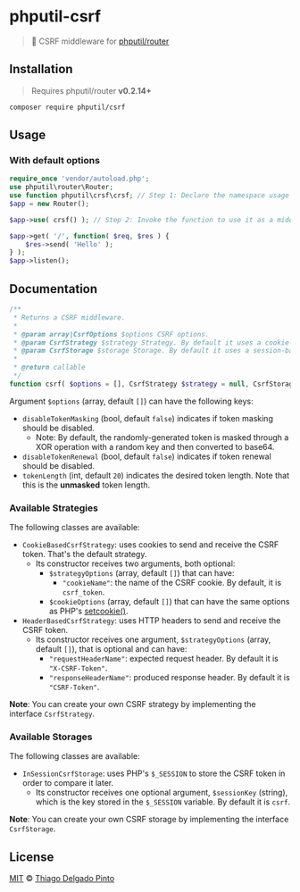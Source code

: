 # phputil-csrf

> 🔌 CSRF middleware for [phputil/router](https://github.com/thiagodp/router)


## Installation

> Requires phputil/router **v0.2.14+**

```bash
composer require phputil/csrf
```

## Usage

### With default options

```php
require_once 'vendor/autoload.php';
use phputil\router\Router;
use function phputil\crsf\crsf; // Step 1: Declare the namespace usage for the function.
$app = new Router();

$app->use( crsf() ); // Step 2: Invoke the function to use it as a middleware.

$app->get( '/', function( $req, $res ) {
    $res->send( 'Hello' );
} );
$app->listen();
```

## Documentation

```PHP
/**
 * Returns a CSRF middleware.
 *
 * @param array|CsrfOptions $options CSRF options.
 * @param CsrfStrategy $strategy Strategy. By default it uses a cookie-based strategy with default options.
 * @param CsrfStorage $storage Storage. By default it uses a session-based storage with default options.
 *
 * @return callable
 */
function csrf( $options = [], CsrfStrategy $strategy = null, CsrfStorage $storage = null ): callable;
```

Argument `$options` (array, default `[]`) can have the following keys:
- `disableTokenMasking` (bool, default `false`) indicates if token masking should be disabled.
    - Note: By default, the randomly-generated token is masked through a XOR operation with a random key and then converted to base64.
- `disableTokenRenewal` (bool, default `false`) indicates if token renewal should be disabled.
- `tokenLength` (int, default `20`) indicates the desired token length. Note that this is the **unmasked** token length.

### Available Strategies

The following classes are available:

- `CookieBasedCsrfStrategy`: uses cookies to send and receive the CSRF token. That's the default strategy.
    - Its constructor receives two arguments, both optional:
        - `$strategyOptions` (array, default `[]`) that can have:
            - `"cookieName"`: the name of the CSRF cookie. By default, it is `csrf_token`.
        - `$cookieOptions` (array, default `[]`) that can have the same options as PHP's [setcookie()](https://www.php.net/manual/en/function.setcookie).
- `HeaderBasedCsrfStrategy`: uses HTTP headers to send and receive the CSRF token.
    - Its constructor receives one argument, `$strategyOptions` (array, default `[]`), that is optional and can have:
        - `"requestHeaderName"`: expected request header. By default it is `"X-CSRF-Token"`.
        - `"responseHeaderName"`: produced response header. By default it is `"CSRF-Token"`.

**Note**: You can create your own CSRF strategy by implementing the interface `CsrfStrategy`.

### Available Storages

The following classes are available:

- `InSessionCsrfStorage`: uses PHP's `$_SESSION` to store the CSRF token in order to compare it later.
    - Its constructor receives one optional argument, `$sessionKey` (string), which is the key stored in the `$_SESSION` variable. By default it is `csrf`.

**Note**: You can create your own CSRF storage by implementing the interface `CsrfStorage`.


## License

[MIT](LICENSE) © [Thiago Delgado Pinto](https://github.com/thiagodp)